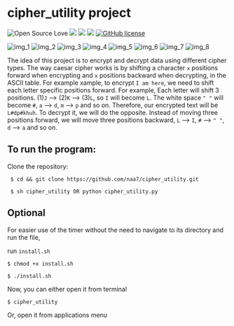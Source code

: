 # cipher_utility project

![Open Source Love](https://badges.frapsoft.com/os/v3/open-source.svg?v=103) <img src="https://cdn.rawgit.com/sindresorhus/awesome/d7305f38d29fed78fa85652e3a63e154dd8e8829/media/badge.svg"> <img src="https://img.shields.io/github/stars/naa-7/caesar_cipher?style=social"> <img src="https://img.shields.io/github/repo-size/naa-7/caesar_cipher"> [![GitHub license](https://img.shields.io/github/license/Naereen/StrapDown.js.svg)](https://github.com/naa-7/caesar_cipher/LICENSE)

![img_1](https://github.com/naa7/cipher_utility/blob/main/images/caesar_encryption.png) 
![img_2](https://github.com/naa7/cipher_utility/blob/main/images/caesar_decryption.png) 
![img_3](https://github.com/naa7/cipher_utility/blob/main/images/rot_encryption.png) 
![img_4](https://github.com/naa7/cipher_utility/blob/main/images/rot_decryption.png)
![img_5](https://github.com/naa7/cipher_utility/blob/main/images/vigenere_encryption.png)
![img_6](https://github.com/naa7/cipher_utility/blob/main/images/vigenere_decryption.png)
![img_7](https://github.com/naa7/cipher_utility/blob/main/images/monoalphabetic_encryption.png)
![img_8](https://github.com/naa7/cipher_utility/blob/main/images/monoalphabetic_decryption.png)


The idea of this project is to encrypt and decrypt data using different cipher types. The way caesar cipher works
is by shifting a character `x` positions forward when encrypting and `x` positions backward when decrypting, in
the ASCII table. For example xample, to encrypt `I am here`, we need to shift each letter specific positions
forward. For example, Each letter will shift 3 positions. (1)`J` --> (2)`K` --> (3)`L`, so `I` will become
`L`. The white space `" "` will become `#`, `a` --> `d`, `m` --> `p` and so on. Therefore, our encrypted 
text will be `L#dp#khuh`. To decrypt it, we will do the opposite. Instead of moving three positions 
forward, we will move three positions backward, `L` --> `I`, `#` --> `" "`, `d` --> `a` and so on.


## To run the program:

  Clone the repository:

     $ cd && git clone https://github.com/naa7/cipher_utility.git

     $ sh cipher_utility OR python cipher_utility.py

## Optional

For easier use of the timer without the need to navigate to its directory and run the file,

run `install.sh`

    $ chmod +x install.sh 
   
    $ ./install.sh

Now, you can either open it from terminal

    $ cipher_utility

Or, open it from applications menu

